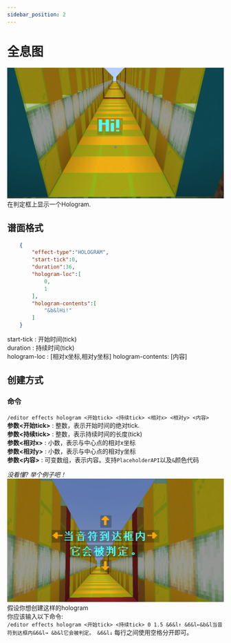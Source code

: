 ```yaml
---
sidebar_position: 2
---
```


# 全息图

![e](img/hd.png)
在判定框上显示一个Hologram.

## 谱面格式
```json
    {
        "effect-type":"HOLOGRAM",
        "start-tick":0,
        "duration":36,
        "hologram-loc":[
            0,
            1
        ],
        "hologram-contents":[
            "&b&lHi!"
        ]
    }
```
start-tick : 开始时间(tick)  
duration : 持续时间(tick)  
hologram-loc : [相对x坐标,相对y坐标]
hologram-contents: [内容]
## 创建方式

### 命令

`/editor effects hologram <开始tick> <持续tick> <相对x> <相对y> <内容>`  
**参数&lt;开始tick>** : 整数，表示开始时间的绝对tick.  
**参数&lt;持续tick>** : 整数，表示持续时间的长度(tick)  
**参数&lt;相对x>** : 小数，表示与中心点的相对x坐标  
**参数&lt;相对y>** : 小数，表示与中心点的相对y坐标  
**参数&lt;内容>** : 可变数组，表示内容。支持`PlaceholderAPI`以及`&`颜色代码

*没看懂? 举个例子吧！*
![text](img/hd2.png)
假设你想创建这样的hologram  
你应该输入以下命令:  
`/editor effects hologram <开始tick> <持续tick> 0 1.5 &6&l↑ &6&l←&b&l当音符到达框内&6&l→ &b&l它会被判定。 &6&l↓`
每行之间使用空格分开即可。  